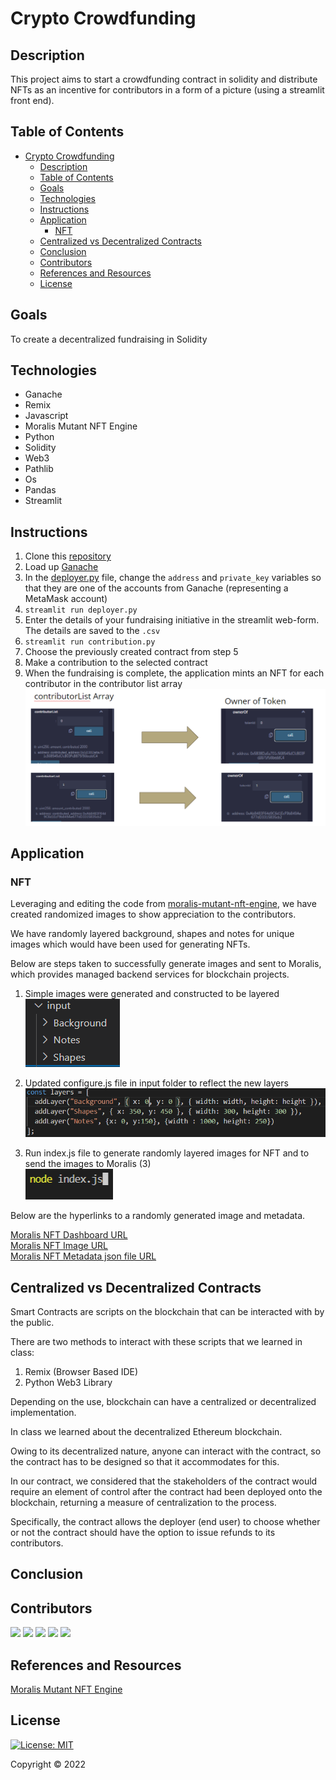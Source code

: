 # Crypto Crowdfunding 

## Description
This project aims to start a crowdfunding contract in solidity and distribute NFTs as an incentive for contributors in a form of a picture (using a streamlit front end). 

## Table of Contents
- [Crypto Crowdfunding](#crypto-crowdfunding)
  - [Description](#description)
  - [Table of Contents](#table-of-contents)
  - [Goals](#goals)
  - [Technologies](#technologies)
  - [Instructions](#instructions)
  - [Application](#application)
    - [NFT](#nft)
  - [Centralized vs Decentralized Contracts](#centralized-vs-decentralized-contracts)
  - [Conclusion](#conclusion)
  - [Contributors](#contributors)
  - [References and Resources](#references-and-resources)
  - [License](#license)

## Goals
To create a decentralized fundraising in Solidity

## Technologies
* Ganache
* Remix
* Javascript 
* Moralis Mutant NFT Engine
* Python
* Solidity
* Web3
* Pathlib
* Os
* Pandas
* Streamlit

## Instructions
1. Clone this [repository](https://github.com/GuilleMGN/Project3-Group3)
2. Load up [Ganache](https://trufflesuite.com/ganache/)
3. In the [deployer.py](smart_contract_code/deployer.py) file, change the `address` and `private_key` variables so that they are one of the accounts from Ganache (representing a MetaMask account)
4. `streamlit run deployer.py`
5. Enter the details of your fundraising initiative in the streamlit web-form. The details are saved to the `.csv`
6. `streamlit run contribution.py`
7. Choose the previously created contract from step 5
8. Make a contribution to the selected contract
9. When the fundraising is complete, the application mints an NFT for each contributor in the contributor list array
![Contributor List](images/contributor-list.png)

## Application



### NFT
Leveraging and editing the code from [moralis-mutant-nft-engine](https://github.com/ashbeech/moralis-mutants-nft-engine), we have created randomized images to show appreciation to the contributors. 

We have randomly layered background, shapes and notes for unique images which would have been used for generating NFTs. 

Below are steps taken to successfully generate images and sent to Moralis, which provides managed backend services for blockchain projects. 

1. Simple images were generated and constructed to be layered <br>
![1](https://github.com/GuilleMGN/Project3-Group3/blob/readme/images/Layer%20Inputs.PNG?raw=true)

2. Updated configure.js file in input folder to reflect the new layers
![2](https://github.com/GuilleMGN/Project3-Group3/blob/readme/images/NFT-Layers.PNG?raw=true)


3. Run index.js file to generate randomly layered images for NFT and to send the images to Moralis (3)<br>
![3](https://github.com/GuilleMGN/Project3-Group3/blob/readme/images/node%20index.PNG?raw=true)


Below are the hyperlinks to a randomly generated image and metadata.

[Moralis NFT Dashboard URL](https://ggdm8rselphi.usemoralis.com:2083/apps/moralisDashboard/browser/Metadata)<br>
[Moralis NFT Image URL](https://ipfs.moralis.io:2053/ipfs/QmQfnGGbQxZtTNQ8mKvKLvNQJaX1J2xc2n9iDKhjXD5zFF/images/0000000000000000000000000000000000000000000000000000000000000009.png) <br>
[Moralis NFT Metadata json file URL](https://ipfs.moralis.io:2053/ipfs/QmcaUdQt3Ts2wAiEXBoQmccLsyu7jBqzbdMbVWRoV52a6p/metadata/0000000000000000000000000000000000000000000000000000000000000009.json)

## Centralized vs Decentralized Contracts
Smart Contracts are scripts on the blockchain that can be interacted with by the public.

There are two methods to interact with these scripts that we learned in class: 

1)	Remix (Browser Based IDE) 
2)	Python Web3 Library 

Depending on the use, blockchain can have a centralized or decentralized implementation. 

In class we learned about the decentralized Ethereum blockchain.

Owing to its decentralized nature, anyone can interact with the contract, so the contract has to be designed so that it accommodates for this.

In our contract, we considered that the stakeholders of the contract would require an element of control after the contract had been deployed onto the blockchain, returning a measure of centralization to the process.

Specifically, the contract allows the deployer (end user) to choose whether or not the contract should have the option to issue refunds to its contributors.

## Conclusion

## Contributors
[![](https://github.com/GuilleMGN.png?size=50)](https://github.com/GuilleMGN)
[![](https://github.com/Yu9Psx2.png?size=50)](https://github.com/Yu9Psx2)
[![](https://github.com/dmerkulenko.png?size=50)](https://github.com/dmerkulenko)
[![](https://github.com/krom17.png?size=50)](https://github.com/krom17)
[![](https://github.com/JakeKJShin.png?size=50)](https://github.com/JakeKJShin)

## References and Resources
[Moralis Mutant NFT Engine](https://github.com/ashbeech/moralis-mutants-nft-engine)

## License
[![License: MIT](https://img.shields.io/badge/License-MIT-yellow.svg)](https://opensource.org/licenses/MIT)

Copyright © 2022
